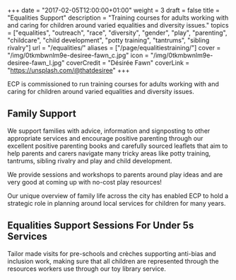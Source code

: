 +++
date = "2017-02-05T12:00:00+01:00"
weight = 3
draft = false
title = "Equalities Support"
description = "Training courses for adults working with and caring for children around varied equalities and diversity issues."
topics = ["equalities", "outreach", "race", "diversity", "gender", "play", "parenting", "childcare", "child development", "potty training", "tantrums", "sibling rivalry"]
url = "/equalities/"
aliases = ["/page/equalitiestraining/"]
cover = "/img/0tkmbwnlm9e-desiree-fawn_c.jpg"
icon = "/img/0tkmbwnlm9e-desiree-fawn_l.jpg"
coverCredit = "Désirée Fawn"
coverLink = "https://unsplash.com/@thatdesiree"
+++

ECP is commissioned to run training courses for adults working with and caring for children around varied equalities and diversity issues.

## Family Support

We support families with advice, information and signposting to other appropriate services and encourage positive parenting through our excellent positive parenting books and carefully sourced leaflets that aim to help parents and carers navigate many tricky areas like potty training, tantrums, sibling rivalry and play and child development.

We provide sessions and workshops to parents around play ideas and are very good at coming up with no-cost play resources!

Our unique overview of family life across the city has enabled ECP to hold a strategic role in planning around local services for children for many years.

## Equalities Support Sessions For Under 5s Services

Tailor made visits for pre-schools and crèches supporting anti-bias and inclusion work, making sure that all children are represented through the resources workers use through our toy library service.


